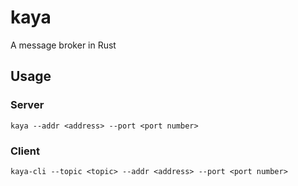 # kaya
A message broker in Rust

## Usage
### Server
`kaya --addr <address> --port <port number>`

### Client
`kaya-cli --topic <topic> --addr <address> --port <port number>`
